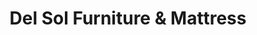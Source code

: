 ---
title: "Del Sol Furniture & Mattress"
url: /mesa/del-sol-furniture-und-mattress/
shop: Möbel
---
